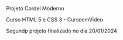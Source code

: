 Projeto Cordel Moderno

Curso HTML 5 e CSS 3 - CursoemVideo

Segundp projeto finalizado no dia 20/01/2024
